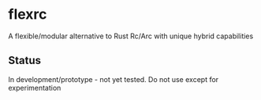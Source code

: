 # flexrc
A flexible/modular alternative to Rust Rc/Arc with unique hybrid capabilities

## Status

In development/prototype - not yet tested. Do not use except for experimentation
